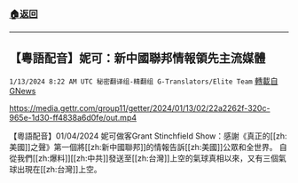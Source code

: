 ###  [:house:返回](README.md)
---


## 【粵語配音】妮可：新中國聯邦情報領先主流媒體
`1/13/2024 8:22 AM UTC 秘密翻译组-精翻组 G-Translators/Elite Team` [轉載自GNews](https://gnews.org/articles/2214915)

https://media.gettr.com/group11/getter/2024/01/13/02/22a2262f-320c-965e-1d30-ff4838a6d0fe/out.mp4

【粵語配音】01/04/2024 妮可做客Grant Stinchfield Show：感謝《真正的[[zh:美國]]之聲》第一個將[[zh:新中國聯邦]]的情報告訴[[zh:美國]]公眾和全世界。 自從我們[[zh:爆料]][[zh:中共]]發送至[[zh:台灣]]上空的氣球真相以來，又有三個氣球出現在[[zh:台灣]]上空。



